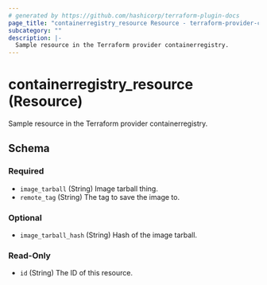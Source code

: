 ```yaml
---
# generated by https://github.com/hashicorp/terraform-plugin-docs
page_title: "containerregistry_resource Resource - terraform-provider-containerregistry"
subcategory: ""
description: |-
  Sample resource in the Terraform provider containerregistry.
---
```


# containerregistry_resource (Resource)

Sample resource in the Terraform provider containerregistry.



<!-- schema generated by tfplugindocs -->
## Schema

### Required

- `image_tarball` (String) Image tarball thing.
- `remote_tag` (String) The tag to save the image to.

### Optional

- `image_tarball_hash` (String) Hash of the image tarball.

### Read-Only

- `id` (String) The ID of this resource.
